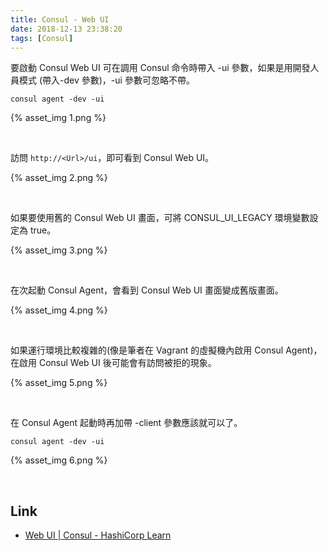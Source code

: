 ```yaml
---
title: Consul - Web UI
date: 2018-12-13 23:38:20
tags: [Consul]
---
```


要啟動 Consul Web UI 可在調用 Consul 命令時帶入 -ui 參數，如果是用開發人員模式 (帶入-dev 參數)，-ui 參數可忽略不帶。  

<!-- More -->

    consul agent -dev -ui

{% asset_img 1.png %}

<br/>


訪問 `http://<Url>/ui`，即可看到 Consul Web UI。  

{% asset_img 2.png %}

<br/>


如果要使用舊的 Consul Web UI 畫面，可將 CONSUL_UI_LEGACY 環境變數設定為 true。  

{% asset_img 3.png %}

<br/>


在次起動 Consul Agent，會看到 Consul Web UI 畫面變成舊版畫面。  

{% asset_img 4.png %}

<br/>


如果運行環境比較複雜的(像是筆者在 Vagrant 的虛擬機內啟用 Consul Agent)，在啟用 Consul Web UI 後可能會有訪問被拒的現象。  

{% asset_img 5.png %}

<br/>


在 Consul Agent 起動時再加帶 -client 參數應該就可以了。  

    consul agent -dev -ui 

{% asset_img 6.png %}

<br/>


Link
----
* [Web UI | Consul - HashiCorp Learn](https://learn.hashicorp.com/consul/getting-started/ui)
